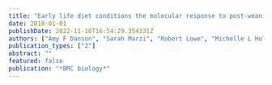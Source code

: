 ```yaml
---
title: "Early life diet conditions the molecular response to post-weaning protein restriction in the mouse"
date: 2018-01-01
publishDate: 2022-11-10T16:54:29.354331Z
authors: ["Amy F Danson", "Sarah Marzi", "Robert Lowe", "Michelle L Holland", "Vardhman K Rakyan"]
publication_types: ["2"]
abstract: ""
featured: false
publication: "*BMC biology*"
---
```


